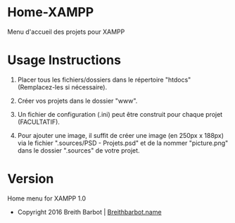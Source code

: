 # Home-XAMPP
Menu d'accueil des projets pour XAMPP


Usage Instructions
======

1. Placer tous les fichiers/dossiers dans le répertoire "htdocs" (Remplacez-les si nécessaire).

2. Créer vos projets dans le dossier "www".

3. Un fichier de configuration (.ini) peut être construit pour chaque projet (FACULTATIF).

4. Pour ajouter une image, il suffit de créer une image (en 250px x 188px) via le fichier ".sources/PSD - Projets.psd" et de la nommer "picture.png" dans le dossier ".sources" de votre projet.


Version
======

Home menu for XAMPP 1.0


 - Copyright 2016 Breith Barbot | [Breithbarbot.name](http://breithbarbot.name/)
